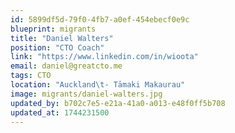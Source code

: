 ```yaml
---
id: 5899df5d-79f0-4fb7-a0ef-454ebecf0e9c
blueprint: migrants
title: "Daniel Walters"
position: "CTO Coach"
link: "https://www.linkedin.com/in/wioota"
email: daniel@greatcto.me
tags: CTO
location: "Auckland\t- Tāmaki Makaurau"
image: migrants/daniel-walters.jpg
updated_by: b702c7e5-e21a-41a0-a013-e48f0ff5b708
updated_at: 1744231500
---
```

